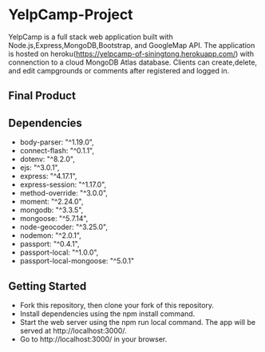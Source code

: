 # YelpCamp-Project
YelpCamp is a full stack web application built with Node.js,Express,MongoDB,Bootstrap, and GoogleMap API. The application is hosted on heroku(https://yelpcamp-of-siningtong.herokuapp.com/) with connenction to a cloud MongoDB Atlas database. Clients can create,delete, and edit campgrounds or comments after registered and logged in.
## Final Product

## Dependencies
- body-parser: "^1.19.0",
- connect-flash: "^0.1.1",
- dotenv: "^8.2.0",
- ejs: "^3.0.1",
- express: "^4.17.1",
- express-session: "^1.17.0",
- method-override: "^3.0.0",
- moment: "^2.24.0",
- mongodb: "^3.3.5",
- mongoose: "^5.7.14",
- node-geocoder: "^3.25.0",
- nodemon: "^2.0.1",
- passport: "^0.4.1",
- passport-local: "^1.0.0",
- passport-local-mongoose: "^5.0.1"
## Getting Started
- Fork this repository, then clone your fork of this repository.
- Install dependencies using the npm install command.
- Start the web server using the npm run local command. The app will be served at http://localhost:3000/.
- Go to http://localhost:3000/ in your browser.